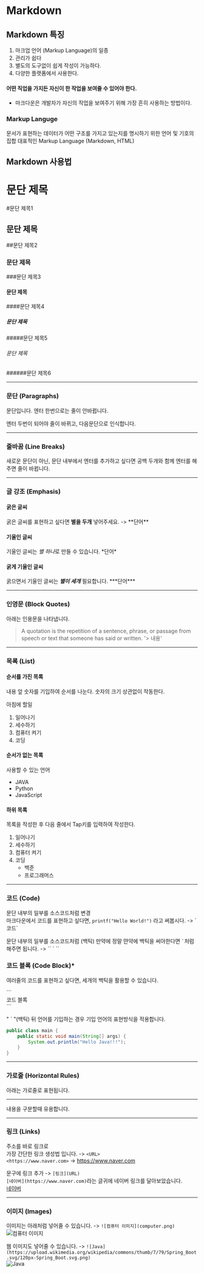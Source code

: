 # Markdown
## Markdown 특징
1. 마크업 언어 (Markup Language)의 일종
2. 관리가 쉽다
3. 별도의 도구없이 쉽게 작성이 가능하다.
4. 다양한 플랫폼에서 사용한다.

#### 어떤 직업을 가지든 자신이 한 작업을 보여줄 수 있어야 한다.
- 마크다운은 개발자가 자신의 작업을 보여주기 위해 가장 흔히 사용하는 방법이다.

### Markup Languge
문서가 표현하는 데이터가 어떤 구조를 가지고 있는지를 명시하기 위한 언어 및 기호의 집합
대표적인 Markup Language (Markdown, HTML)

## Markdown 사용법
# 문단 제목
#문단 제목1
## 문단 제목
##문단 제목2  
### 문단 제목
###문단 제목3  
#### 문단 제목
####문단 제목4  
##### 문단 제목
#####문단 제목5  
###### 문단 제목
######문단 제목6  
___
### 문단 (Paragraphs)
문단입니다.
엔터 한번으로는 줄이 안바뀝니다.

엔터 두번이 되어야 줄이 바뀌고,
다음문단으로 인식합니다.
___

### 줄바꿈 (Line Breaks)
새로운 문단이 아닌, 문단 내부에서 엔터를 추가하고 싶다면 
공백 두개와 함께 엔터를 해주면 줄이 바뀝니다.
___

### 글 강조 (Emphasis)

#### 굵은 글씨
굵은 글씨를 표현하고 싶다면 **별을 두개** 넣어주세요. -> \*\*단어**

#### 기울인 글씨
기울인 글씨는 *별 하나*로 만들 수 있습니다. \*단어\*

#### 굵게 기울인 글씨
굵으면서 기울인 글씨는 ***별이 세개*** 필요합니다. \*\*\*단어***
___

### 인영문 (Block Quotes)
아래는 인용문을 나타냅니다.

> A quotation is the repetition of a sentence, phrase, or passage from speech or text that someone has said or written. \'> 내용'
___

### 목록 (List)

#### 순서를 가진 목록  
내용 앞 숫자를 기입하여 순서를 나눈다. 숫자의 크기 상관없이 작동한다.  

아침에 할일
1. 일어나기
2. 세수하기
3. 컴퓨터 켜기
4. 코딩


#### 순서가 없는 목록
사용할 수 있는 언어
- JAVA
- Python
- JavaScript

#### 하위 목록
목록을 작성한 후 다음 줄에서 Tap키를 입력하여 작성한다.
1. 일어나기
2. 세수하기
3. 컴퓨터 켜기
4. 코딩
    - 백준
    - 프로그래머스
___

### 코드 (Code)
문단 내부의 일부를 소스코드처럼 변경  
마크다운에서 코드를 표현하고 싶다면, `printf("Hello World!")` 라고 써봅시다. -> \`코드`  

문단 내부의 일부를 소스코드처럼 (백틱)
만약에 정말 먄약에 백틱을 써야한다면 `` ` ``처럼 해주면 됩니다. -> \`\` \` \`\`

### 코드 블록 (Code Block)*
여러줄의 코드를 표현하고 싶다면, 세개의 백틱을 활용할 수 있습니다.  

\`\`\`  
코드 블록  
\`\`\`

" ` "(백틱) 뒤 언어를 기입하는 경우 기입 언어의 표현방식을 적용합니다.

```JAVA
public class main {
    public static void main(String[] args) {
        System.out.println("Hello Java!!!");
    }
}
```
___

### 가로줄 (Horizontal Rules)

아래는 가로줄로 표현됩니다.
___
내용을 구분할때 유용합니다.
___

### 링크 (Links)
주소를 바로 링크로  
가장 간단한 링크 생성법 입니다. -> `<URL>`  
`<https://www.naver.com>` -> <https://www.naver.com>

문구에 링크 추가 -> `[링크](URL)`  
`[네이버](https://www.naver.com)`라는 글귀에 네이버 링크를 달아보았습니다.  
[네이버](https://www.naver.com)
___

### 이미지 (Images)
이미지는 아래처럼 넣어줄 수 있습니다. -> `![컴퓨터 이미지](computer.png)`
![컴퓨터 이미지](computer.png)

웹 이미지도 넣어줄 수 있습니다. -> `![Java](https://upload.wikimedia.org/wikipedia/commons/thumb/7/79/Spring_Boot.svg/120px-Spring_Boot.svg.png)`  
![Java](https://upload.wikimedia.org/wikipedia/commons/thumb/7/79/Spring_Boot.svg/120px-Spring_Boot.svg.png)